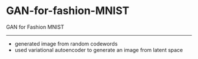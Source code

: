 # GAN-for-fashion-MNIST
GAN for Fashion MNIST
****************************************
- generated image from random codewords
- used variational autoencoder to generate an image from latent space
